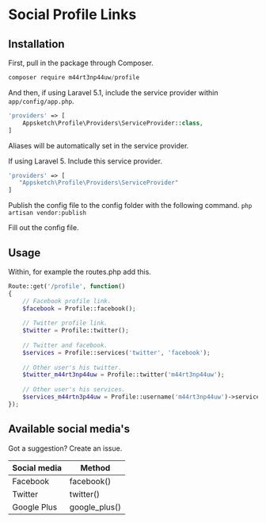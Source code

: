 # Social Profile Links

## Installation

First, pull in the package through Composer.

```js
composer require m44rt3np44uw/profile
```

And then, if using Laravel 5.1, include the service provider within `app/config/app.php`.

```php
'providers' => [
    Appsketch\Profile\Providers\ServiceProvider::class,
]
```

Aliases will be automatically set in the service provider.

If using Laravel 5. Include this service provider.

```php
'providers' => [
   "Appsketch\Profile\Providers\ServiceProvider"
]
```

Publish the config file to the config folder with the following command.
`php artisan vendor:publish`

Fill out the config file.

## Usage

Within, for example the routes.php add this.

```php
Route::get('/profile', function()
{
    // Facebook profile link.
    $facebook = Profile::facebook();
    
    // Twitter profile link.
    $twitter = Profile::twitter();
    
    // Twitter and facebook.
    $services = Profile::services('twitter', 'facebook');
    
    // Other user's his twitter.
    $twitter_m44rt3np44uw = Profile::twitter('m44rt3np44uw');
    
    // Other user's his services.
    $services_m44rtn3p44uw = Profile::username('m44rt3np44uw')->services('twitter', 'facebook');
});
```

## Available social media's

Got a suggestion? Create an issue. 

| Social media | Method        |
| ------------ |---------------|
| Facebook     | facebook()    |
| Twitter      | twitter()     |
| Google Plus  | google_plus() |